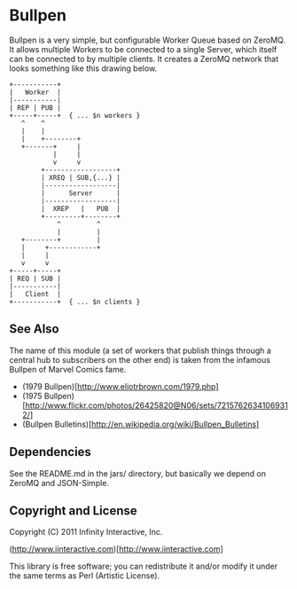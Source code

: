 Bullpen
=======

Bullpen is a very simple, but configurable Worker Queue based on ZeroMQ.
It allows multiple Workers to be connected to a single Server, which
itself can be connected to by multiple clients. It creates a ZeroMQ
network that looks something like this drawing below.

    +-----------+
    |   Worker  |
    |-----------|
    | REP | PUB |
    +-----+-----+  { ... $n workers }
       ^    ^
       |    |
       |    +--------+
       +-------+     |
               |     |
               v     v
            +------------------+
            | XREQ | SUB,{...} |
            |------------------|
            |      Server      |
            |------------------|
            |  XREP   |   PUB  |
            +---------+--------+
                ^         ^
                |         |
       +--------+         |
       |     +------------+
       |     |
       v     v
    +-----+-----+
    | REQ | SUB |
    |-----------|
    |   Client  |
    +-----------+  { ... $n clients }

## See Also

The name of this module (a set of workers that publish things through a
central hub to subscribers on the other end) is taken from the infamous
Bullpen of Marvel Comics fame.

* (1979 Bullpen)[http://www.eliotrbrown.com/1979.php]
* (1975 Bullpen)[http://www.flickr.com/photos/26425820@N06/sets/72157626341069312/]
* (Bullpen Bulletins)[http://en.wikipedia.org/wiki/Bullpen_Bulletins]

## Dependencies

See the README.md in the jars/ directory, but basically we depend on
ZeroMQ and JSON-Simple.

## Copyright and License

Copyright (C) 2011 Infinity Interactive, Inc.

(http://www.iinteractive.com)[http://www.iinteractive.com]

This library is free software; you can redistribute it and/or modify
it under the same terms as Perl (Artistic License).

